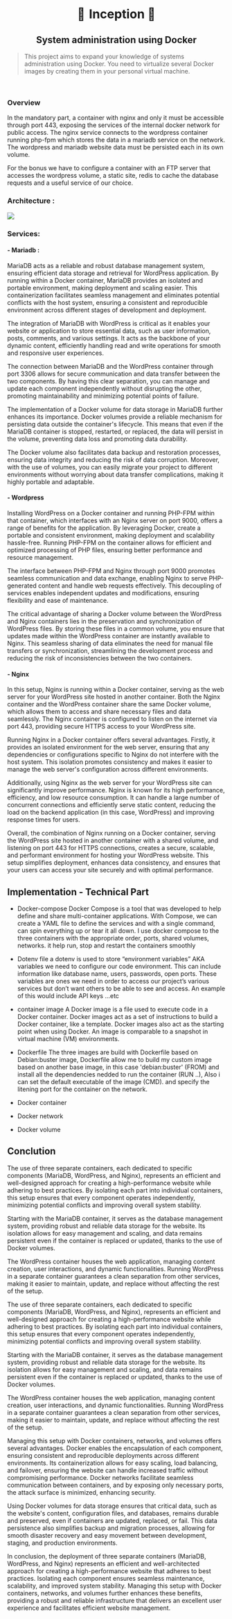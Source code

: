 <div align="center">

# 🐋  Inception 🐋
## System administration using Docker
</div>

> This project aims to expand your knowledge of systems administration using Docker. You need to virtualize several Docker images by creating them in your personal virtual machine.

<br>

### Overview
In the mandatory part, a container with nginx and only it must be accessible through port 443, exposing the services of the internal docker network for public access. The nginx service connects to the wordpress container running php-fpm which stores the data in a mariadb service on the network. The wordpress and mariadb website data must be persisted each in its own volume.

For the bonus we have to configure a container with an FTP server that accesses the wordpress volume, a static site, redis to cache the database requests and a useful service of our choice.

### Architecture :
<img src="https://user-images.githubusercontent.com/54292953/147146268-a616f39a-3f16-41f8-80c9-db5494c3dfe7.png"><br>

### Services:
#### - Mariadb :
MariaDB acts as a reliable and robust database management system, ensuring efficient data storage and retrieval for WordPress application. By running within a Docker container, MariaDB provides an isolated and portable environment, making deployment and scaling easier. This containerization facilitates seamless management and eliminates potential conflicts with the host system, ensuring a consistent and reproducible environment across different stages of development and deployment.

The integration of MariaDB with WordPress is critical as it enables your website or application to store essential data, such as user information, posts, comments, and various settings. It acts as the backbone of your dynamic content, efficiently handling read and write operations for smooth and responsive user experiences.

The connection between MariaDB and the WordPress container through port 3306 allows for secure communication and data transfer between the two components. By having this clear separation, you can manage and update each component independently without disrupting the other, promoting maintainability and minimizing potential points of failure.

The implementation of a Docker volume for data storage in MariaDB further enhances its importance. Docker volumes provide a reliable mechanism for persisting data outside the container's lifecycle. This means that even if the MariaDB container is stopped, restarted, or replaced, the data will persist in the volume, preventing data loss and promoting data durability.

The Docker volume also facilitates data backup and restoration processes, ensuring data integrity and reducing the risk of data corruption. Moreover, with the use of volumes, you can easily migrate your project to different environments without worrying about data transfer complications, making it highly portable and adaptable.
#### - Wordpress
Installing WordPress on a Docker container and running PHP-FPM within that container, which interfaces with an Nginx server on port 9000, offers a range of benefits for the application. By leveraging Docker, create a portable and consistent environment, making deployment and scalability hassle-free. Running PHP-FPM on the container allows for efficient and optimized processing of PHP files, ensuring better performance and resource management.

The interface between PHP-FPM and Nginx through port 9000 promotes seamless communication and data exchange, enabling Nginx to serve PHP-generated content and handle web requests effectively. This decoupling of services enables independent updates and modifications, ensuring flexibility and ease of maintenance.

The critical advantage of sharing a Docker volume between the WordPress and Nginx containers lies in the preservation and synchronization of WordPress files. By storing these files in a common volume, you ensure that updates made within the WordPress container are instantly available to Nginx. This seamless sharing of data eliminates the need for manual file transfers or synchronization, streamlining the development process and reducing the risk of inconsistencies between the two containers.

#### - Nginx
In this setup, Nginx is running within a Docker container, serving as the web server for your WordPress site hosted in another container. Both the Nginx container and the WordPress container share the same Docker volume, which allows them to access and share necessary files and data seamlessly. The Nginx container is configured to listen on the internet via port 443, providing secure HTTPS access to your WordPress site.

Running Nginx in a Docker container offers several advantages. Firstly, it provides an isolated environment for the web server, ensuring that any dependencies or configurations specific to Nginx do not interfere with the host system. This isolation promotes consistency and makes it easier to manage the web server's configuration across different environments.

Additionally, using Nginx as the web server for your WordPress site can significantly improve performance. Nginx is known for its high performance, efficiency, and low resource consumption. It can handle a large number of concurrent connections and efficiently serve static content, reducing the load on the backend application (in this case, WordPress) and improving response times for users.

Overall, the combination of Nginx running on a Docker container, serving the WordPress site hosted in another container with a shared volume, and listening on port 443 for HTTPS connections, creates a secure, scalable, and performant environment for hosting your WordPress website. This setup simplifies deployment, enhances data consistency, and ensures that your users can access your site securely and with optimal performance.

## Implementation - Technical Part
- Docker-compose
Docker Compose is a tool that was developed to help define and share multi-container applications. With Compose, we can create a YAML file to define the services and with a single command, can spin everything up or tear it all down.
I use docker compose to the three containers with the appropriate order, ports, shared volumes, networks. it help run, stop and restart the containers smoothly

- Dotenv file
a dotenv is used to store “environment variables” AKA variables we need to configure our code environment. This can include information like database name, users, passwords, open ports. These variables are ones we need in order to access our project’s various services but don’t want others to be able to see and access. An example of this would include API keys ...etc

- container image
A Docker image is a file used to execute code in a Docker container. Docker images act as a set of instructions to build a Docker container, like a template. Docker images also act as the starting point when using Docker. An image is comparable to a snapshot in virtual machine (VM) environments.

- Dockerfile
The three images are build with Dockerfile based on Debian:buster image, Dockerfile allow me to build my custom image based on another base image, in this case 'debian:buster' (FROM) and install all the dependencies nedded to run the container (RUN ..), Also i can set the default executable of the image (CMD). and specify the litening port for the container on the network.

- Docker container
- Docker network
- Docker volume

## Conclution
The use of three separate containers, each dedicated to specific components (MariaDB, WordPress, and Nginx), represents an efficient and well-designed approach for creating a high-performance website while adhering to best practices. By isolating each part into individual containers, this setup ensures that every component operates independently, minimizing potential conflicts and improving overall system stability.

Starting with the MariaDB container, it serves as the database management system, providing robust and reliable data storage for the website. Its isolation allows for easy management and scaling, and data remains persistent even if the container is replaced or updated, thanks to the use of Docker volumes.

The WordPress container houses the web application, managing content creation, user interactions, and dynamic functionalities. Running WordPress in a separate container guarantees a clean separation from other services, making it easier to maintain, update, and replace without affecting the rest of the setup.

The use of three separate containers, each dedicated to specific components (MariaDB, WordPress, and Nginx), represents an efficient and well-designed approach for creating a high-performance website while adhering to best practices. By isolating each part into individual containers, this setup ensures that every component operates independently, minimizing potential conflicts and improving overall system stability.

Starting with the MariaDB container, it serves as the database management system, providing robust and reliable data storage for the website. Its isolation allows for easy management and scaling, and data remains persistent even if the container is replaced or updated, thanks to the use of Docker volumes.

The WordPress container houses the web application, managing content creation, user interactions, and dynamic functionalities. Running WordPress in a separate container guarantees a clean separation from other services, making it easier to maintain, update, and replace without affecting the rest of the setup. 

Managing this setup with Docker containers, networks, and volumes offers several advantages. Docker enables the encapsulation of each component, ensuring consistent and reproducible deployments across different environments. Its containerization allows for easy scaling, load balancing, and failover, ensuring the website can handle increased traffic without compromising performance. Docker networks facilitate seamless communication between containers, and by exposing only necessary ports, the attack surface is minimized, enhancing security.

Using Docker volumes for data storage ensures that critical data, such as the website's content, configuration files, and databases, remains durable and preserved, even if containers are updated, replaced, or fail. This data persistence also simplifies backup and migration processes, allowing for smooth disaster recovery and easy movement between development, staging, and production environments.

In conclusion, the deployment of three separate containers (MariaDB, WordPress, and Nginx) represents an efficient and well-architected approach for creating a high-performance website that adheres to best practices. Isolating each component ensures seamless maintenance, scalability, and improved system stability. Managing this setup with Docker containers, networks, and volumes further enhances these benefits, providing a robust and reliable infrastructure that delivers an excellent user experience and facilitates efficient website management.
